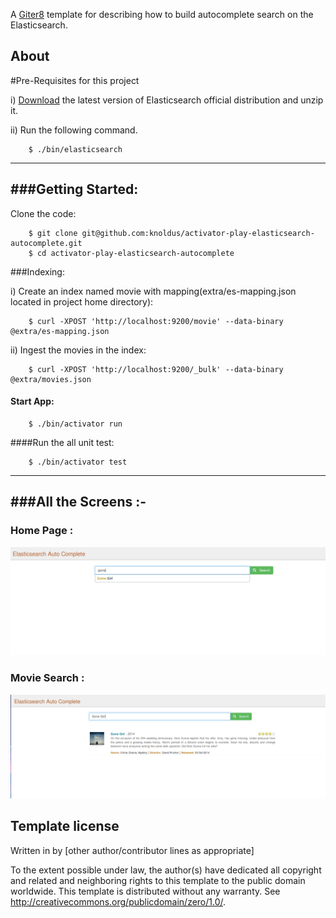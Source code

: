 A [Giter8][g8] template for describing how to build autocomplete search on the Elasticsearch.

About
-----

#Pre-Requisites for this project

i) [Download](https://www.elastic.co/downloads/elasticsearch) the latest version of Elasticsearch official distribution and unzip it.

ii) Run the following command.

        $ ./bin/elasticsearch


-----------------------------------------------------------------------
###Getting Started:
-----------------------------------------------------------------------

 Clone the code:

        $ git clone git@github.com:knoldus/activator-play-elasticsearch-autocomplete.git
        $ cd activator-play-elasticsearch-autocomplete

###Indexing:

   i) Create an index named movie  with mapping(extra/es-mapping.json located in project home directory):

        $ curl -XPOST 'http://localhost:9200/movie' --data-binary @extra/es-mapping.json

   ii) Ingest the movies in the index:

        $ curl -XPOST 'http://localhost:9200/_bulk' --data-binary @extra/movies.json

#### Start App:
        $ ./bin/activator run

####Run the all unit test:

        $ ./bin/activator test


-----------------------------------------------------------------------
###All the Screens :-
-----------------------------------------------------------------------

### Home Page :


![alt-tag](/public/images/homePage.png)


### Movie Search :


![alt-tag](/public/images/movie.png)


Template license
----------------
Written in <YEAR> by <AUTHOR NAME> <AUTHOR E-MAIL ADDRESS>
[other author/contributor lines as appropriate]

To the extent possible under law, the author(s) have dedicated all copyright and related
and neighboring rights to this template to the public domain worldwide.
This template is distributed without any warranty. See <http://creativecommons.org/publicdomain/zero/1.0/>.

[g8]: http://www.foundweekends.org/giter8/
